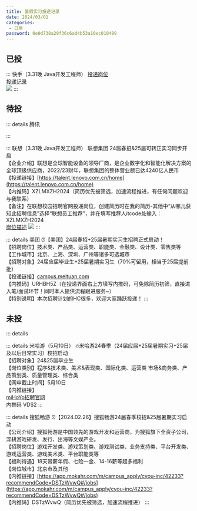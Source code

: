 ```yaml
---
title: 暑假实习投递记录
date: 2024/03/01
categories:
 - 日常
password: 0e0d738a29f36c6ad4b53a10ec010489
---
```


## 已投
::: 快手（3.31晚 Java开发工程师）
[投递岗位](https://campus.kuaishou.cn/recruit/campus/e/#/campus/job-info/5993)<br/>
[投递记录](https://campus.kuaishou.cn/recruit/campus/e/#/campus/my-apply)<br/>
![](/image/2024033102.png)
:::




## 待投
::: details 腾讯

:::

::: 联想（3.31晚 Java开发工程师）
联想集团 24届春招&25届可转正实习同步开启<br/>
【企业介绍】联想是全球智能设备的领导厂商，是企业数字化和智能化解决方案的全球顶级供应商，2022/23财年，联想集团的整体营业额已达4240亿人民币<br/>
【投递链接】[https://talent.lenovo.com.cn/home](https://talent.lenovo.com.cn/home)<br/>
【内推码】XZLMXZH2024（简历优先被筛选，加速流程推进，有任何问题欢迎与我联系）<br/>
【备注】在联想校园招聘官网投递岗位，创建简历时在我的简历-其他中“从哪儿获知此招聘信息”选择“联想员工推荐”，并在填写推荐人itcode处输入：XZLMXZH2024<br/>
[岗位描述](https://talent.lenovo.com.cn/position/detail?id=1214)
![](/image/2024033101.png)
:::

::: details 美团
⏰【美团】24届春招+25届暑期实习生招聘正式启动！<br/>
【招聘岗位】技术类、产品类、运营类、职能类、金融类、设计类、零售类等<br/>
【工作城市】北京、上海、深圳、广州等诸多可选城市<br/>
【招聘对象】24届应届毕业生+25届暑期实习生（70%可留用，相当于25届提前批）<br/>
【投递链接】[campus.meituan.com](http://campus.meituan.com)<br/>
【内推码】URHBH5Z（在投递界面右上方填写内推码，可免除简历初筛，直接进入笔/面试环节！同时本人提供流程跟进服务~）<br/>
【特别说明】本次招聘计划的HC很多，欢迎大家踊跃投递！
:::




## 未投
::: details 

::: details 米哈游（5月10日）
🔥米哈游24春季（24届应届+25届暑期实习+25届及以后日常实习）校招启动<br/>
【招聘对象】24&25届毕业生<br/>
【岗位类别】程序&技术类、美术&表现类、国际化类、运营类 市场&商务类、产品策划类、质量管理类、综合类<br/>
【网申截止时间】5月10日<br/>
【内推链接】<br/>
[miHoYo招聘官网](https://jobs.mihoyo.com/?recommendationCode=VDS2&isRecommendation=true#/campus/position)<br/>
内推码 VDS2
:::

::: details 搜狐畅游
⏰【2024.02.26】搜狐畅游24届春季校招&25届暑期实习启动<br/>
【公司介绍】搜狐畅游是中国领先的游戏开发和运营商，为搜狐旗下全资子公司，深耕游戏研发、发行、出海等文娱产业。<br/>
【招聘岗位】游戏开发类、游戏策划类、游戏测试类、业务支持类、平台开发类、游戏运营类、游戏美术类、平台职能类等<br/>
【福利待遇】18天带薪年假、七险一金、14-16薪等超多福利<br/>
【岗位城市】北京市及其他<br/>
【内推链接】[https://app.mokahr.com/m/campus_apply/cyou-inc/42233?recommendCode=DSTzWvwQ#/jobs](https://app.mokahr.com/m/campus_apply/cyou-inc/42233?recommendCode=DSTzWvwQ#/jobs)<br/>
【内推码】DSTzWvwQ（简历优先被筛选，加速流程推进）
:::
